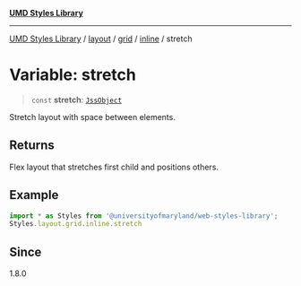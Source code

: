 [**UMD Styles Library**](../../../../../../README.md)

***

[UMD Styles Library](../../../../../../README.md) / [layout](../../../../../README.md) / [grid](../../../README.md) / [inline](../README.md) / stretch

# Variable: stretch

> `const` **stretch**: [`JssObject`](../../../../../../utilities/namespaces/transform/type-aliases/JssObject.md)

Stretch layout with space between elements.

## Returns

Flex layout that stretches first child and positions others.

## Example

```typescript
import * as Styles from '@universityofmaryland/web-styles-library';
Styles.layout.grid.inline.stretch
```

## Since

1.8.0
